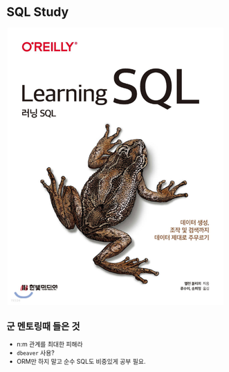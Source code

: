 # SQL Study
<p align="middle">
  <img src="Extra/logo.jfif" width="500" /> 
</p>

## 군 멘토링때 들은 것
* n:m 관계를 최대한 피해라
* `dbeaver` 사용?
* ORM만 하지 말고 순수 SQL도 비중있게 공부 필요.
